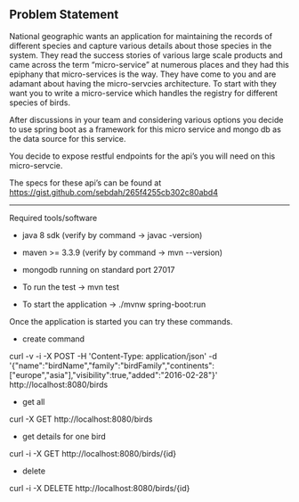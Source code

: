 Problem Statement
-----------------------------------

National geographic wants an application for maintaining the records of different species and capture various details about those species in the system. They read the success stories of various large scale products and came across the term “micro-service” at numerous places and they had this epiphany that micro-services is the way. They have come to you and are adamant about having the micro-servcies architecture. To start with they want you to write a micro-service which handles the registry for different species of birds. 

After discussions in your team and considering various options you decide to use spring boot as a framework for this micro service and mongo db as the data source for this service.

You decide to expose restful endpoints for the api’s you will need on this micro-servcie. 

The specs for these api’s can be found at https://gist.github.com/sebdah/265f4255cb302c80abd4

------------------------------------------




Required tools/software

* java 8 sdk (verify by command -> javac -version)
* maven >= 3.3.9 (verify by command ->  mvn --version)
* mongodb running on standard port 27017

* To run the test -> mvn test
* To start the application -> ./mvnw  spring-boot:run


Once the application is started you can try these commands.

* create command

curl -v -i -X POST -H 'Content-Type: application/json' -d '{"name":"birdName","family":"birdFamily","continents":["europe","asia"],"visibility":true,"added":"2016-02-28"}' http://localhost:8080/birds

* get all

curl -X GET http://localhost:8080/birds

* get details for one bird

curl -i -X GET http://localhost:8080/birds/{id}

* delete

curl -i -X DELETE http://localhost:8080/birds/{id}



